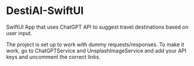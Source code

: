 # DestiAI-SwiftUI
SwiftUI App that uses ChatGPT API to suggest travel destinations based on user input.

The project is set up to work with dummy requests/responses. To make it work, go to ChatGPTService and UnsplashImageService and add your API keys and uncomment the correct links.
